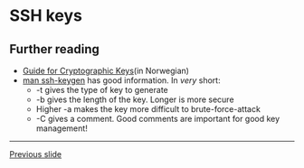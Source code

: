 # SSH keys

## Further reading
- [Guide for Cryptographic Keys](https://docs.google.com/document/d/15r7pVxQuR2NSJw_CV4uCXhbqZQOpJa1muxvBN8gWRI0/edit)(in Norwegian)
- [man ssh-keygen](https://linux.die.net/man/1/ssh-keygen) has good information. In _very_ short:
    - -t gives the type of key to generate
    - -b gives the length of the key. Longer is more secure
    - Higher -a makes the key more difficult to brute-force-attack
    - -C gives a comment. Good comments are important for good key management!

---

[Previous slide](01-intro.md)
